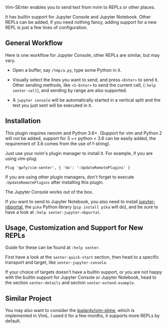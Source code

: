 Vim-SEnter enables you to send text from nvim to REPLs or other places.

It has builtin support for Jupyter Console and Jupyter Notebook. Other REPLs
can be added, if you need nothing fancy, adding support for a new REPL
is just a few lines of configuration.


## General Workflow

Here is one workflow for Jupyter Console, other REPLs are similar, but may
vary.

- Open a buffer, say `/tmp/a.py`, type some Python in it.

- Visually select the lines you want to send, and press `<Enter>` to send it.
  Other sending methods, like `<S-Enter>` to send the current cell,
  (`:help senter-cell`), and sending by range are also supported.

- A `jupyter console` will be automatically started in a vertical split and
  the text you just sent will be executed in it.


## Installation

This plugin requires neovim and Python 3.6+. (Support for vim and Python 2 will not be added,
support for 3 =< python < 3.6 can be easily added, the requirement of 3.6
comes from the use of f-string).

Just use your nvim's plugin manager to install it. For example, if you are using vim-plug:

    Plug 'qwfy/vim-senter', { 'do': ':UpdateRemotePlugins' }

If you are using other plugin managers, don't forget to execute `:UpdateRemotePlugins` after installing this plugin.

The Jupyter Console works out of the box.

If you want to send to Jupyter Notebook, you also need to install
[jupyter-nbportal](https://github.com/qwfy/jupyter-nbportal/blob/master/readme.md),
the `pika` Python library (`pip install pika` will do),
and be sure to have a look at `:help senter-jupyter-nbportal`.


## Usage, Customization and Support for New REPLs

Guide for these can be found at `:help senter`.

First have a look at the `senter-quick-start` section, then head to a specific
transport and target, like `senter-jupyter-console`.

If your choice of targets doesn't have a builtin support, or you are not happy
with the builtin support for Jupyter Console or Jupyter Notebook, head to the
section `senter-details` and section `senter-extend-example`.


## Similar Project

You may also want to consider the [jpalardy/vim-slime](https://github.com/jpalardy/vim-slime),
which is implemented in VimL. I used it for a few months,
it supports more REPLs by default.
